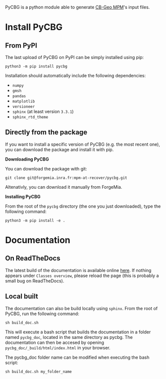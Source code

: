 PyCBG is a python module able to generate [CB-Geo MPM](https://github.com/cb-geo/mpm)'s input files.

Install PyCBG
=============

## From PyPI

The last upload of PyCBG on PyPI can be simply installed using pip:

```
python3 -m pip install pycbg
```

Installation should automatically include the following dependencies: 
 - `numpy`
 - `gmsh`
 - `pandas`
 - `matplotlib`
 - `versioneer`
 - `sphinx` (at least version `3.3.1`)
 - `sphinx_rtd_theme`

## Directly from the package

If you want to install a specific version of PyCBG (e.g. the most recent one), you can download the package and install it with pip.

**Downloading PyCBG**

You can download the package with git:
```
git clone git@forgemia.inra.fr:mpm-at-recover/pycbg.git
```

Altenativly, you can download it manually from ForgeMia.

**Installing PyCBG**

From the root of the `pycbg` directory (the one you just downloaded), type the following command: 

```
python3 -m pip install -e .
```

Documentation
=============

## On ReadTheDocs

The latest build of the documentation is available online [here](https://pycbg.readthedocs.io/en/latest/). If nothing appears under `Classes overview`, please reload the page (this is probably a small bug on ReadTheDocs).

## Local built

The documentation can also be build locally using `sphinx`. From the root of PyCBG, run the following command:
```
sh build_doc.sh
```

This will execute a bash script that builds the documentation in a folder named `pycbg_doc`, located in the same directory as pycbg. 
The documentation can then be accesed by opening `pycbg_doc/_build/html/index.html` in your browser.

The pycbg_doc folder name can be modified when executing the bash script:
```
sh build_doc.sh my_folder_name
```
